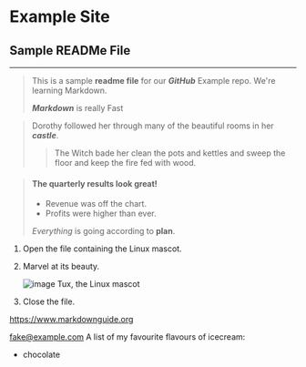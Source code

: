 
# Example Site
## Sample READMe File
--------------------------------------------------------------------------------------------

>This is a sample **readme file** for our ***GitHub*** Example repo. We're learning Markdown.
>
>***Markdown*** is really Fast

>Dorothy followed her through many of the beautiful rooms in her ***castle***.
>
>>The Witch bade her clean the pots and kettles and sweep the floor and keep the fire fed with wood.

> #### The quarterly results look great! 
 >
 > - Revenue was off the chart. 
 > - Profits were higher than ever. 
 > 
 > *Everything* is going according to **plan**.

 1. Open the file containing the Linux mascot.
 2. Marvel at its beauty.

    ![image Tux, the Linux mascot](https://d33wubrfki0l68.cloudfront.net/e7ed9fe4bafe46e275c807d63591f85f9ab246ba/e2d28/assets/images/tux.png)

 3. Close the file.

 <https://www.markdownguide.org>
 
 <fake@example.com> 
 A list of my favourite flavours of icecream:
 - chocolate



